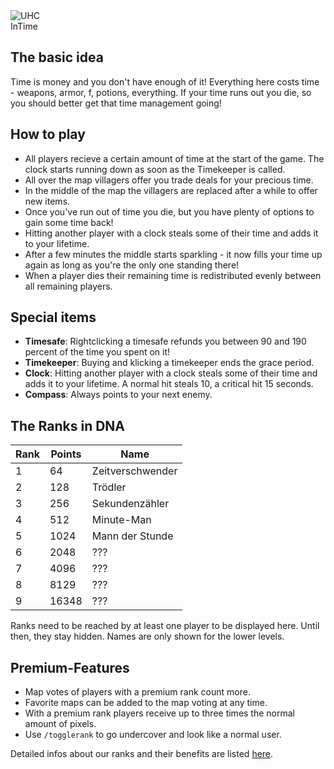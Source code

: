 <div class="banner-wrapper">
    <img alt="UHC" src="../img/InTime.png">
    <div class="banner-text">InTime</div>
</div>

## The basic idea
Time is money and you don't have enough of it! Everything here costs time - weapons, armor, f, potions, everything.
If your time runs out you die, so you should better get that time management going!

## How to play
- All players recieve a certain amount of time at the start of the game. The clock starts running down as soon as the Timekeeper is called.
- All over the map villagers offer you trade deals for your precious time.
- In the middle of the map the villagers are replaced after a while to offer new items.
- Once you've run out of time you die, but you have plenty of options to gain some time back!
- Hitting another player with a clock steals some of their time and adds it to your lifetime.
- After a few minutes the middle starts sparkling - it now fills your time up again as long as you're the only one standing there!
- When a player dies their remaining time is redistributed evenly between all remaining players.

## Special items
- **Timesafe**: Rightclicking a timesafe refunds you between 90 and 190 percent of the time you spent on it!
- **Timekeeper**: Buying and klicking a timekeeper ends the grace period.
- **Clock**: Hitting another player with a clock steals some of their time and adds it to your lifetime. A normal hit steals 10, a critical hit 15 seconds.
- **Compass**: Always points to your next enemy.

## The Ranks in DNA

| Rank | Points | Name |
| ------ | ------ | ------ |
| 1 | 64 | Zeitverschwender |
| 2 | 128 | Trödler |
| 3 | 256 | Sekundenzähler |
| 4 | 512 | Minute-Man |
| 5 | 1024 | Mann der Stunde |
| 6 | 2048 | ??? |
| 7 | 4096 | ??? |
| 8 | 8129 | ??? |
| 9 | 16348 | ??? |

Ranks need to be reached by at least one player to be displayed here. Until then, they stay hidden. Names are only shown for the lower levels.

## Premium-Features

- Map votes of players with a premium rank count more.
- Favorite maps can be added to the map voting at any time.
- With a premium rank players receive up to three times the normal amount of pixels.
- Use `/togglerank` to go undercover and look like a normal user.

Detailed infos about our ranks and their benefits are listed [here](/ranks/premium/).
